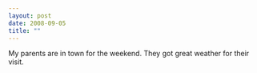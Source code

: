 ```yaml
---
layout: post
date: 2008-09-05
title: ""
---
```

My parents are in town for the weekend. They got great weather for their visit.